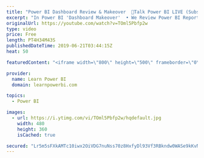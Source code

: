 ```yaml
---
title: "Power BI Dashboard Review & Makeover  🔴Talk Power BI LIVE (Subscribe & Join)"
excerpt: "In Power BI 'Dashboard Makeover'  • We Review Power BI Reports/Dashboards sent in by users  • Provide expert feedback and ideas on how to improve  • Email Your Screenshots to avi@avising.com with Subject: Dashboard Makeover  ⚠️NOTE⚠️ :  • Do NOT send any sensitive data in your screenshots  • Watch this"
originalUrl: https://youtube.com/watch?v=TOml5Pbfp2w
type: video
price: Free
length: PT4H34M43S
publishedDateTime: 2019-06-21T03:44:15Z
heat: 50

featuredContent: "<iframe width=\"800\" height=\"500\" frameborder=\"0\" src=\"https://www.youtube.com/embed/TOml5Pbfp2w\" allow=\"accelerometer; autoplay; encrypted-media; gyroscope; picture-in-picture\" allowfullscreen></iframe>"

provider:
  name: Learn Power BI
  domain: learnpowerbi.com

topics:
  - Power BI

images:
  - url: https://i.ytimg.com/vi/TOml5Pbfp2w/hqdefault.jpg
    width: 480
    height: 360
    isCached: true

secured: "Lr5m5sFXkAMTc10iwx2OiVDG7nuNss70z8HxfyDl93Vf3RBkndw0WASe9kKvNmAwOo3UK1lZFkNi2MhEBz+vmuTyF4UrPTPmLz8N7iMM3/u5Ylpc/Bu+PfLMLd4sWWpJm4ExFIPlSyKRQZUfYgMSRj7MTq0uRtCU4842HrnVbNaBmmtEqcxfM3azLZKBC0VLgNy8vXH63uvnOhr8Swwpg7Wk+mFIT2NoFACAt7fVSp0bFnmZYaY+q5Mznh+R0Cf/wTB1UmisZchg77wlervcXgevXDTO0BGNH5uvDuef0ApOhkRRDT4VTipyRHm6xRYRVB0Fgec0WOjCcyq+tbPlFjFg6ckCysLWhY+tBx5StQjlljXxBeoGIWewk+AXEu2WgkCf4UVsCmYlTXiSiBeQNg==;D/z+yEzaS6xYbNvhA6NUfQ=="
---
```


